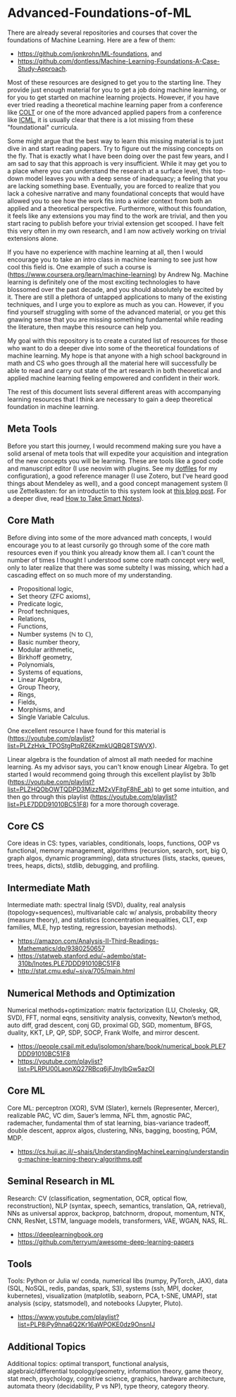 # Advanced-Foundations-of-ML

There are already several repositories and courses that cover the foundations of Machine Learning. Here are a few of them:

- https://github.com/jonkrohn/ML-foundations, and
- https://github.com/dontless/Machine-Learning-Foundations-A-Case-Study-Approach.

Most of these resources are designed to get you to the starting line. They provide just enough material for you to get a job doing machine learning, or for you to get started on machine learning projects. However, if you have ever tried reading a theoretical machine learning paper from a conference like [COLT](http://www.learningtheory.org/colt2021/accepted.html) or one of the more advanced applied papers from a conference like [ICML](https://icml.cc/Conferences/2021/Schedule?type=Poster), it is usually clear that there is a lot missing from these "foundational" curricula.

Some might argue that the best way to learn this missing material is to just dive in and start reading papers. Try to figure out the missing concepts on the fly. That is exactly what I have been doing over the past few years, and I am sad to say that this approach is very insufficient. While it may get you to a place where you can understand the research at a surface level, this top-down model leaves you with a deep sense of inadequacy; a feeling that you are lacking something base. Eventually, you are forced to realize that you lack a cohesive narrative and many foundational concepts that would have allowed you to see how the work fits into a wider context from both an applied and a theoretical perspective. Furthermore, without this foundation, it feels like any extensions you may find to the work are trivial, and then you start racing to publish before your trivial extension get scooped. I have felt this very often in my own research, and I am now actively working on trivial extensions alone.

If you have no experience with machine learning at all, then I would encourage you to take an intro class in machine learning to see just how cool this field is. One example of such a course is (https://www.coursera.org/learn/machine-learning) by Andrew Ng. Machine learning is definitely one of the most exciting technologies to have blossomed over the past decade, and you should absolutely be excited by it. There are still a plethora of untapped applications to many of the existing techniques, and I urge you to explore as much as you can. However, if you find yourself struggling with some of the advanced material, or you get this gnawing sense that you are missing something fundamental while reading the literature, then maybe this resource can help you.

My goal with this repository is to create a curated list of resources for those who want to do a deeper dive into some of the theoretical foundations of machine learning. My hope is that anyone with a high school background in math and CS who goes through all the material here will successfully be able to read and carry out state of the art research in both theoretical and applied machine learning feeling empowered and confident in their work.

The rest of this document lists several different areas with accompanying learning resources that I think are necessary to gain a deep theoretical foundation in machine learning.

## Meta Tools

Before you start this journey, I would recommend making sure you have a solid arsenal of meta tools that will expedite your acquisition and integration of the new concepts you will be learning. These are tools like a good code and manuscript editor (I use neovim with plugins. See my [dotfiles](https://github.com/yashsavani/dotfiles) for my configuration), a good reference manager (I use Zotero, but I've heard good things about Mendeley as well), and a good concept management system (I use Zettelkasten: for an introductin to this system look at [this blog post](https://zenkit.com/en/blog/a-beginners-guide-to-the-zettelkasten-method/). For a deeper dive, read [How to Take Smart Notes](https://www.amazon.com/How-Take-Smart-Notes-Nonfiction/dp/1542866502)).

## Core Math

Before diving into some of the more advanced math concepts, I would encourage you to at least cursorily go through some of the core math resources even if you think you already know them all. I can't count the number of times I thought I understood some core math concept very well, only to later realize that there was some subtelty I was missing, which had a cascading effect on so much more of my understanding.

- Propositional logic,
- Set theory (ZFC axioms),
- Predicate logic,
- Proof techniques,
- Relations,
- Functions,
- Number systems ($\mathbb{N}$ to $\mathbb{C}$),
- Basic number theory,
- Modular arithmetic,
- Birkhoff geometry,
- Polynomials,
- Systems of equations,
- Linear Algebra,
- Group Theory,
- Rings,
- Fields,
- Morphisms, and
- Single Variable Calculus.

One excellent resource I have found for this material is (https://youtube.com/playlist?list=PLZzHxk_TPOStgPtqRZ6KzmkUQBQ8TSWVX).

Linear algebra is the foundation of almost all math needed for machine learning. As my advisor says, you can't know enough Linear Algebra. To get started I would recommend going through this excellent playlist by 3b1b (https://youtube.com/playlist?list=PLZHQObOWTQDPD3MizzM2xVFitgF8hE_ab) to get some intuition, and then go through this playlist (https://youtube.com/playlist?list=PLE7DDD91010BC51F8) for a more thorough coverage.

## Core CS

Core ideas in CS: types, variables, conditionals, loops, functions, OOP vs functional, memory management, algorithms (recursion, search, sort, big O, graph algos, dynamic programming), data structures (lists, stacks, queues, trees, heaps, dicts), stdlib, debugging, and profiling.

## Intermediate Math

Intermediate math: spectral linalg (SVD), duality, real analysis (topology+sequences), multivariable calc w/ analysis, probability theory (measure theory), and statistics (concentration inequalities, CLT, exp families, MLE, hyp testing, regression, bayesian methods).

- https://amazon.com/Analysis-II-Third-Readings-Mathematics/dp/9380250657
- https://statweb.stanford.edu/~adembo/stat-310b/lnotes.PLE7DDD91010BC51F8
- http://stat.cmu.edu/~siva/705/main.html

## Numerical Methods and Optimization

Numerical methods+optimization: matrix factorization (LU, Cholesky, QR, SVD), FFT, normal eqns, sensitivity analysis, convexity, Newton’s method, auto diff, grad descent, conj GD, proximal GD, SGD, momentum, BFGS, duality, KKT, LP, QP, SDP, SOCP, Frank Wolfe, and mirror descent.

- https://people.csail.mit.edu/jsolomon/share/book/numerical_book.PLE7DDD91010BC51F8
- https://youtube.com/playlist?list=PLRPU00LaonXQ27RBcq6jFJnyIbGw5azOI

## Core ML

Core ML: perceptron (XOR), SVM (Slater), kernels (Representer, Mercer), realizable PAC, VC dim, Sauer’s lemma, NFL thm, agnostic PAC, rademacher, fundamental thm of stat learning, bias-variance tradeoff, double descent, approx algos, clustering, NNs, bagging, boosting, PGM, MDP.

- https://cs.huji.ac.il/~shais/UnderstandingMachineLearning/understanding-machine-learning-theory-algorithms.pdf

## Seminal Research in ML

Research: CV (classification, segmentation, OCR, optical flow, reconstruction), NLP (syntax, speech, semantics, translation, QA, retrieval), NNs as universal approx, backprop, batchnorm, dropout, momentum, NTK, CNN, ResNet, LSTM, language models, transformers, VAE, WGAN, NAS, RL.

- https://deeplearningbook.org
- https://github.com/terryum/awesome-deep-learning-papers

## Tools

Tools: Python or Julia w/ conda, numerical libs (numpy, PyTorch, JAX), data (SQL, NoSQL, redis, pandas, spark, S3), systems (ssh, MPI, docker, kubernetes), visualization (matplotlib, seaborn, PCA, t-SNE, UMAP), stat analysis (scipy, statsmodel), and notebooks (Jupyter, Pluto).

- https://www.youtube.com/playlist?list=PLP8iPy9hna6Q2Kr16aWPOKE0dz9OnsnIJ

## Additional Topics

Additional topics: optimal transport, functional analysis, algebraic/differential topology/geometry, information theory, game theory, stat mech, psychology, cognitive science, graphics, hardware architecture, automata theory (decidability, P vs NP), type theory, category theory.

